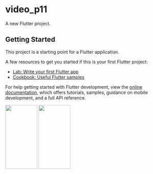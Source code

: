 # video_p11

A new Flutter project.

## Getting Started

This project is a starting point for a Flutter application.

A few resources to get you started if this is your first Flutter project:

- [Lab: Write your first Flutter app](https://docs.flutter.dev/get-started/codelab)
- [Cookbook: Useful Flutter samples](https://docs.flutter.dev/cookbook)

For help getting started with Flutter development, view the
[online documentation](https://docs.flutter.dev/), which offers tutorials,
samples, guidance on mobile development, and a full API reference.


<img src="https://github.com/userkrunal/video_p11/assets/120082312/df344485-55f2-4e69-a538-39ef75517473"  width="100" height="200">

<img src="https://github.com/userkrunal/video_p11/assets/120082312/0329a67d-6d1e-4593-a5b3-ababcf9c5eb7"  width="100" height="200">
